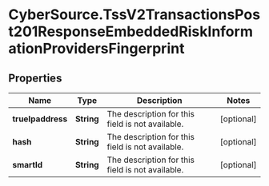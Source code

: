 # CyberSource.TssV2TransactionsPost201ResponseEmbeddedRiskInformationProvidersFingerprint

## Properties
Name | Type | Description | Notes
------------ | ------------- | ------------- | -------------
**trueIpaddress** | **String** | The description for this field is not available. | [optional] 
**hash** | **String** | The description for this field is not available. | [optional] 
**smartId** | **String** | The description for this field is not available. | [optional] 


